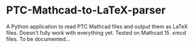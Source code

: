 # PTC-Mathcad-to-LaTeX-parser
A Python application to read PTC Mathcad files and output them as LaTeX files.
Doesn't fully work with everything yet.
Tested on Mathcad 15 .xmcd files.
To be documented...
